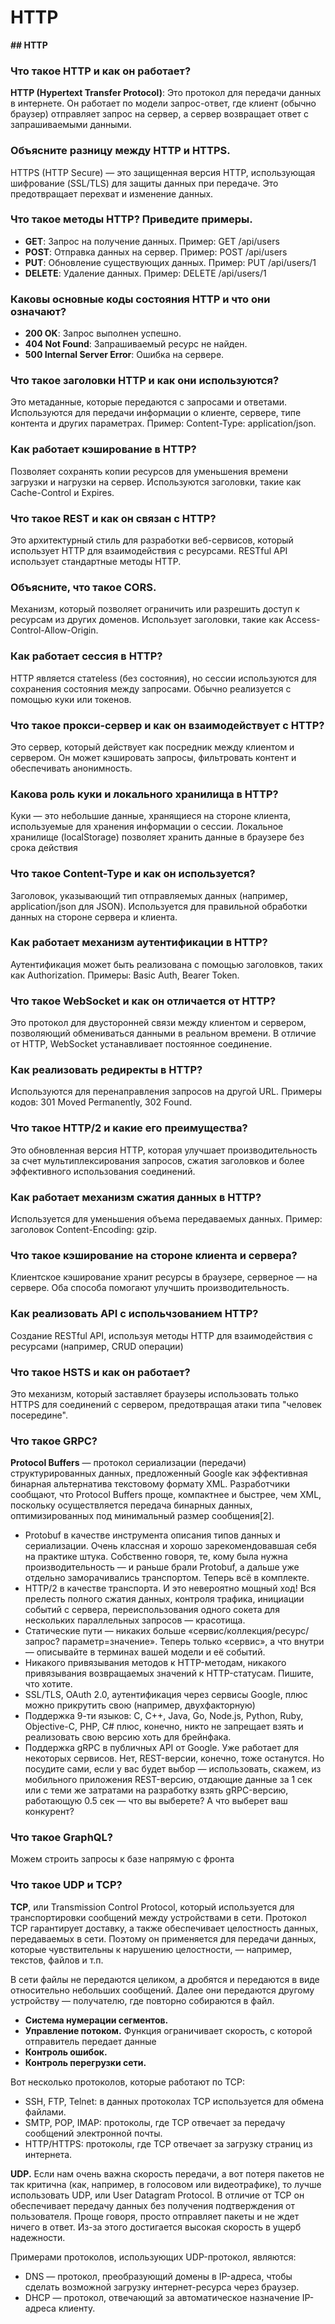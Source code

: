 # HTTP

**## HTTP**
### Что такое HTTP и как он работает?
**HTTP (Hypertext Transfer Protocol)**: Это протокол для передачи данных в интернете. Он работает по модели запрос-ответ, где клиент (обычно браузер) отправляет запрос на сервер, а сервер возвращает ответ с запрашиваемыми данными.

### Объясните разницу между HTTP и HTTPS.
HTTPS (HTTP Secure) — это защищенная версия HTTP, использующая шифрование (SSL/TLS) для защиты данных при передаче. Это предотвращает перехват и изменение данных.

### Что такое методы HTTP? Приведите примеры.
* **GET**: Запрос на получение данных. Пример: GET /api/users
* **POST**: Отправка данных на сервер. Пример: POST /api/users
* **PUT**: Обновление существующих данных. Пример: PUT /api/users/1
* **DELETE**: Удаление данных. Пример: DELETE /api/users/1

### Каковы основные коды состояния HTTP и что они означают?
* **200 OK**: Запрос выполнен успешно.
* **404 Not Found**: Запрашиваемый ресурс не найден.
* **500 Internal Server Error**: Ошибка на сервере.

### Что такое заголовки HTTP и как они используются?
Это метаданные, которые передаются с запросами и ответами. Используются для передачи информации о клиенте, сервере, типе контента и других параметрах. Пример: Content-Type: application/json.

### Как работает кэширование в HTTP?
Позволяет сохранять копии ресурсов для уменьшения времени загрузки и нагрузки на сервер. Используются заголовки, такие как Cache-Control и Expires.

### Что такое REST и как он связан с HTTP?
Это архитектурный стиль для разработки веб-сервисов, который использует HTTP для взаимодействия с ресурсами. RESTful API использует стандартные методы HTTP.

### Объясните, что такое CORS.
Механизм, который позволяет ограничить или разрешить доступ к ресурсам из других доменов. Использует заголовки, такие как Access-Control-Allow-Origin.

### Как работает сессия в HTTP?
HTTP является статeless (без состояния), но сессии используются для сохранения состояния между запросами. Обычно реализуется с помощью куки или токенов.

### Что такое прокси-сервер и как он взаимодействует с HTTP?
Это сервер, который действует как посредник между клиентом и сервером. Он может кэшировать запросы, фильтровать контент и обеспечивать анонимность.

### Какова роль куки и локального хранилища в HTTP?
Куки — это небольшие данные, хранящиеся на стороне клиента, используемые для хранения информации о сессии. Локальное хранилище (localStorage) позволяет хранить данные в браузере без срока действия

### Что такое Content-Type и как он используется?
Заголовок, указывающий тип отправляемых данных (например, application/json для JSON). Используется для правильной обработки данных на стороне сервера и клиента.

### Как работает механизм аутентификации в HTTP?
Аутентификация может быть реализована с помощью заголовков, таких как Authorization. Примеры: Basic Auth, Bearer Token.

### Что такое WebSocket и как он отличается от HTTP?
Это протокол для двусторонней связи между клиентом и сервером, позволяющий обмениваться данными в реальном времени. В отличие от HTTP, WebSocket устанавливает постоянное соединение.

### Как реализовать редиректы в HTTP?
Используются для перенаправления запросов на другой URL. Примеры кодов: 301 Moved Permanently, 302 Found.

### Что такое HTTP/2 и какие его преимущества?
Это обновленная версия HTTP, которая улучшает производительность за счет мультиплексирования запросов, сжатия заголовков и более эффективного использования соединений.

### Как работает механизм сжатия данных в HTTP?
Используется для уменьшения объема передаваемых данных. Пример: заголовок Content-Encoding: gzip.

### Что такое кэширование на стороне клиента и сервера?
Клиентское кэширование хранит ресурсы в браузере, серверное — на сервере. Оба способа помогают улучшить производительность.

### Как реализовать API с испольчзованием HTTP?
Создание RESTful API, используя методы HTTP для взаимодействия с ресурсами (например, CRUD операции)

### Что такое HSTS и как он работает?
Это механизм, который заставляет браузеры использовать только HTTPS для соединений с сервером, предотвращая атаки типа "человек посередине".

### Что такое GRPC?
**Protocol Buffers** — протокол сериализации (передачи) структурированных данных, предложенный Google как эффективная бинарная альтернатива текстовому формату XML. Разработчики сообщают, что Protocol Buffers проще, компактнее и быстрее, чем XML, поскольку осуществляется передача бинарных данных, оптимизированных под минимальный размер сообщения[2].

- Protobuf в качестве инструмента описания типов данных и сериализации. Очень классная и хорошо зарекомендовавшая себя на практике штука. Собственно говоря, те, кому была нужна производительность — и раньше брали Protobuf, а дальше уже отдельно заморачивались транспортом. Теперь всё в комплекте.
- HTTP/2 в качестве транспорта. И это невероятно мощный ход! Вся прелесть полного сжатия данных, контроля трафика, инициации событий с сервера, переиспользования одного cокета для нескольких параллельных запросов — красотища.
- Статические пути — никаких больше «сервис/коллекция/ресурс/запрос? параметр=значение». Теперь только «сервис», а что внутри — описывайте в терминах вашей модели и её событий.
- Никакого привязывания методов к HTTP-методам, никакого привязывания возвращаемых значений к HTTP-статусам. Пишите, что хотите.
- SSL/TLS, OAuth 2.0, аутентификация через сервисы Google, плюс можно прикрутить свою (например, двухфакторную)
- Поддержка 9-ти языков: C, C++, Java, Go, Node.js, Python, Ruby, Objective-C, PHP, C# плюс, конечно, никто не запрещает взять и реализовать свою версию хоть для брейнфака.
- Поддержка gRPC в публичных API от Google. Уже работает для некоторых сервисов. Нет, REST-версии, конечно, тоже останутся. Но посудите сами, если у вас будет выбор — использовать, скажем, из мобильного приложения REST-версию, отдающие данные за 1 сек или с теми же затратами на разработку взять gRPC-версию, работающую 0.5 сек — что вы выберете? А что выберет ваш конкурент?

### Что такое GraphQL?
Можем строить запросы к базе напрямую с фронта 
### Что такое UDP и TCP?
**TCP**, или Transmission Control Protocol, который используется для транспортировки сообщений между устройствами в сети. Протокол TCP гарантирует доставку, а также обеспечивает целостность данных, передаваемых в сети. Поэтому он применяется для передачи данных, которые чувствительны к нарушению целостности, — например, текстов, файлов и т.п.

В сети файлы не передаются целиком, а дробятся и передаются в виде относительно небольших сообщений. Далее они передаются другому устройству — получателю, где повторно собираются в файл.
- **Система нумерации сегментов.** 
- **Управление потоком.** Функция ограничивает скорость, с которой отправитель передает данные
- **Контроль ошибок.**
- **Контроль перегрузки сети.**

Вот несколько протоколов, которые работают по TCP: 
* SSH, FTP, Telnet: в данных протоколах TCP используется для обмена файлами.
* SMTP, POP, IMAP: протоколы, где TCP отвечает за передачу сообщений электронной почты.
* HTTP/HTTPS: протоколы, где TCP отвечает за загрузку страниц из интернета.

**UDP.** Если нам очень важна скорость передачи, а вот потеря пакетов не так критична (как, например, в голосовом или видеотрафике), то лучше использовать UDP, или User Datagram Protocol. В отличие от TCP он обеспечивает передачу данных без получения подтверждения от пользователя. Проще говоря, просто отправляет пакеты и не ждет ничего в ответ. Из-за этого достигается высокая скорость в ущерб надежности.

Примерами протоколов, использующих UDP-протокол, являются:
* DNS — протокол, преобразующий домены в IP-адреса, чтобы сделать возможной загрузку интернет-ресурса через браузер.
* DHCP — протокол, отвечающий за автоматическое назначение IP-адреса клиенту.

